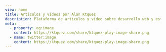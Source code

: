 ```yaml
---
view: home
title: Artículos y vídeos por Alan Ktquez
description: Plataforma de artículos y video sobre desarrollo web y estilo de vida, enfocada en Javascript, HTML y accesibilidad, Vue.js, emprendimiento y productividad.
meta:
  - property: og:image
    content: https://ktquez.com/share/ktquez-play-image-share.png
  - name: twitter:image
    content: https://ktquez.com/share/ktquez-play-image-share.png
---
```

